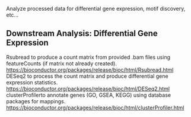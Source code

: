 Analyze processed data for differential gene expression, motif discovery, etc...  
## Downstream Analysis: Differential Gene Expression
Rsubread to produce a count matrix from provided .bam files using featureCounts (if matrix not already created). https://bioconductor.org/packages/release/bioc/html/Rsubread.html  
DESeq2 to process the count matrix and produce differential gene expression statistics. https://bioconductor.org/packages/release/bioc/html/DESeq2.html  
clusterProfilerto annotate genes (GO, GSEA, KEGG) using database packages for mappings. https://bioconductor.org/packages/release/bioc/html/clusterProfiler.html  
